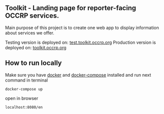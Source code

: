 ## Toolkit - Landing page for reporter-facing OCCRP services.

Main purpose of this project is to create one web app to display information about services we offer.

Testing version is deployed on: [test.toolkit.occrp.org](https://toolkit.occrp.org/)
Production version is deployed on: [toolkit.occrp.org](https://toolkit.occrp.org/)


## How to run locally 

Make sure you have [docker](https://docs.docker.com/install/) and [docker-compose](https://docs.docker.com/compose/install/) installed and run next command in terminal
```shell
docker-compose up
```

open in browser
```shell
localhost:8080/en
```
